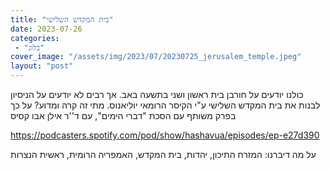 ```yaml
---
title: "בית המקדש השלישי"
date: 2023-07-26
categories: 
 - "בלוג"
cover_image: "/assets/img/2023/07/20230725_jerusalem_temple.jpeg"
layout: "post"
---
```


כולנו יודעים על חורבן בית ראשון ושני בתשעה באב. אך רבים לא יודעים על הניסיון לבנות את בית המקדש השלישי ע"י הקיסר הרומאי יוליאנוס. מתי זה קרה ומדוע? על כך בפרק משותף עם הסכת "דברי הימים", עם ד''ר אילן אבו קסיס

<https://podcasters.spotify.com/pod/show/hashavua/episodes/ep-e27d390>

על מה דיברנו: המזרח התיכון, יהדות, בית המקדש, האמפריה הרומית, ראשית הנצרות
